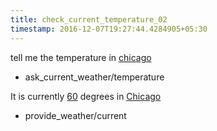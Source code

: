 ```yaml
---
title: check_current_temperature_02
timestamp: 2016-12-07T19:27:44.4284905+05:30
---
```


tell me the temperature in [chicago](city)
* ask_current_weather/temperature

It is currently [60](temperature) degrees in [Chicago](city)
* provide_weather/current
